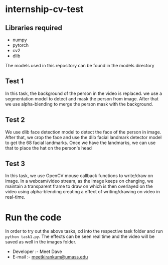 # internship-cv-test

## Libraries required

* numpy
* pytorch
* cv2
* dlib

The models used in this repository can be found in the models directory

## Test 1

In this task, the background of the person in the video is replaced. we use a segmentation model to detect and mask the person from image. After that
we use alpha-blending to merge the person mask with the background.

## Test 2

We use dlib face detection model to detect the face of the person in image. After that, we crop the face and use the dlib facial
landmark detector model to get the 68 facial landmarks. Once we have the landmarks, we can use that to place the hat on the person's head

## Test 3

In this task, we use OpenCV mouse callback functions to write/draw on image. In a webcam/video stream, as the image keeps on changing, we maintain
a transparent frame to draw on which is then overlayed on the video using alpha-blending creating a effect of writing/drawing on video in real-time.

# Run the code

In order to try out the above tasks, cd into the respective task folder and run
`python task1.py`. The effects can be seen real time and the video will be saved as well in the images folder.

* Developer :- Meet Dave
* E-mail :- meetkirankum@umass.edu
